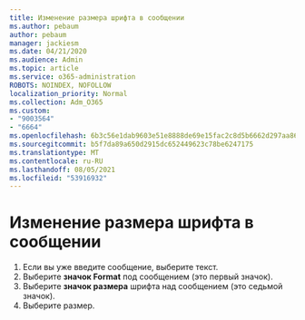 ```yaml
---
title: Изменение размера шрифта в сообщении
ms.author: pebaum
author: pebaum
manager: jackiesm
ms.date: 04/21/2020
ms.audience: Admin
ms.topic: article
ms.service: o365-administration
ROBOTS: NOINDEX, NOFOLLOW
localization_priority: Normal
ms.collection: Adm_O365
ms.custom:
- "9003564"
- "6664"
ms.openlocfilehash: 6b3c56e1dab9603e51e8888de69e15fac2c8d5b6662d297aa86eb714978c05e7
ms.sourcegitcommit: b5f7da89a650d2915dc652449623c78be6247175
ms.translationtype: MT
ms.contentlocale: ru-RU
ms.lasthandoff: 08/05/2021
ms.locfileid: "53916932"
---
```

# <a name="change-the-font-size-in-a-message"></a>Изменение размера шрифта в сообщении

1. Если вы уже введите сообщение, выберите текст.
2. Выберите  **значок Format** под сообщением (это первый значок).
3. Выберите  **значок размера**  шрифта над сообщением (это седьмой значок).
4. Выберите размер.
